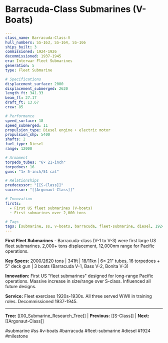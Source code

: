 # Barracuda-Class Submarines (V-Boats)

```yaml
---
class_name: Barracuda-Class-V
hull_numbers: SS-163, SS-164, SS-166
ships_built: 3
commissioned: 1924-1926
decommissioned: 1937-1945
era: Interwar Fleet Submarines
generation: 5
type: Fleet Submarine

# Specifications
displacement_surface: 2000
displacement_submerged: 2620
length_ft: 341.33
beam_ft: 27.17
draft_ft: 13.67
crew: 85

# Performance
speed_surface: 18
speed_submerged: 11
propulsion_type: Diesel engine + electric motor
propulsion_shp: 5400
shafts: 2
fuel_type: Diesel
range: 12000

# Armament
torpedo_tubes: "6× 21-inch"
torpedoes: 16
guns: "1× 5-inch/51 cal"

# Relationships
predecessor: "[[S-Class]]"
successor: "[[Argonaut-Class]]"

# Innovation
firsts:
  - First US fleet submarines (V-boats)
  - First submarines over 2,000 tons

# Tags
tags: [submarine, ss, v-boats, barracuda, fleet-submarine, diesel, 1924, milestone]
---
```

**First Fleet Submarines** - Barracuda-class (V-1 to V-3) were first large US fleet submarines. 2,000+ tons displacement, 12,000nm range for Pacific operations.

**Key Specs:** 2000/2620 tons | 341ft | 18/11kn | 6× 21" tubes, 16 torpedoes + 5" deck gun | 3 boats (Barracuda V-1, Bass V-2, Bonita V-3)

**Innovation:** First US "fleet submarines" designed for long-range Pacific operations. Massive increase in size/range over S-class. Influenced all future designs.

**Service:** Fleet exercises 1920s-1930s. All three served WWII in training roles. Decommissioned 1937-1945.

---
**Tree:** [[00_Submarine_Research_Tree]] | **Previous:** [[S-Class]] | **Next:** [[Argonaut-Class]]

#submarine #ss #v-boats #barracuda #fleet-submarine #diesel #1924 #milestone
